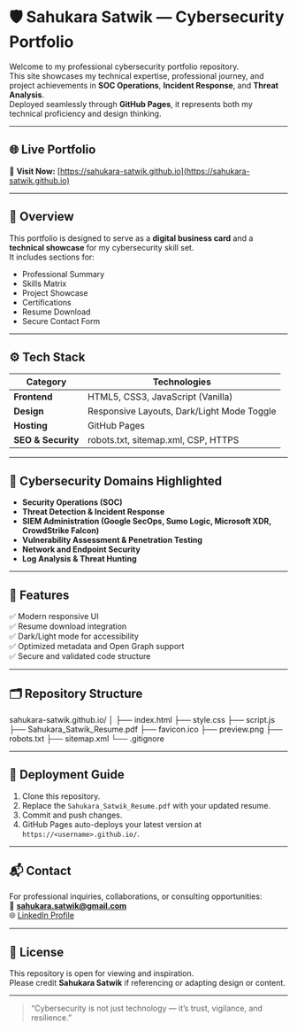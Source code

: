 # 🛡️ Sahukara Satwik — Cybersecurity Portfolio

Welcome to my professional cybersecurity portfolio repository.  
This site showcases my technical expertise, professional journey, and project achievements in **SOC Operations**, **Incident Response**, and **Threat Analysis**.  
Deployed seamlessly through **GitHub Pages**, it represents both my technical proficiency and design thinking.

---

## 🌐 Live Portfolio
🔗 **Visit Now:** [https://sahukara-satwik.github.io](https://sahukara-satwik.github.io)

---

## 🧩 Overview
This portfolio is designed to serve as a **digital business card** and a **technical showcase** for my cybersecurity skill set.  
It includes sections for:
- Professional Summary  
- Skills Matrix  
- Project Showcase  
- Certifications  
- Resume Download  
- Secure Contact Form  

---

## ⚙️ Tech Stack
| Category | Technologies |
|-----------|---------------|
| **Frontend** | HTML5, CSS3, JavaScript (Vanilla) |
| **Design** | Responsive Layouts, Dark/Light Mode Toggle |
| **Hosting** | GitHub Pages |
| **SEO & Security** | robots.txt, sitemap.xml, CSP, HTTPS |

---

## 🧠 Cybersecurity Domains Highlighted
- **Security Operations (SOC)**
- **Threat Detection & Incident Response**
- **SIEM Administration (Google SecOps, Sumo Logic, Microsoft XDR, CrowdStrike Falcon)**
- **Vulnerability Assessment & Penetration Testing**
- **Network and Endpoint Security**
- **Log Analysis & Threat Hunting**

---

## 📄 Features
✅ Modern responsive UI  
✅ Resume download integration  
✅ Dark/Light mode for accessibility  
✅ Optimized metadata and Open Graph support  
✅ Secure and validated code structure  

---

## 🗂️ Repository Structure

sahukara-satwik.github.io/
│
├── index.html
├── style.css
├── script.js
├── Sahukara_Satwik_Resume.pdf
├── favicon.ico
├── preview.png
├── robots.txt
├── sitemap.xml
└── .gitignore


---

## 🚀 Deployment Guide
1. Clone this repository.  
2. Replace the `Sahukara_Satwik_Resume.pdf` with your updated resume.  
3. Commit and push changes.  
4. GitHub Pages auto-deploys your latest version at  
   `https://<username>.github.io/`.

---

## 📬 Contact
For professional inquiries, collaborations, or consulting opportunities:  
📧 **sahukara.satwik@gmail.com**  
🌐 [LinkedIn Profile](https://www.linkedin.com/in/sahukara-satwik)

---

## 🧾 License
This repository is open for viewing and inspiration.  
Please credit **Sahukara Satwik** if referencing or adapting design or content.

---

> “Cybersecurity is not just technology — it’s trust, vigilance, and resilience.”
